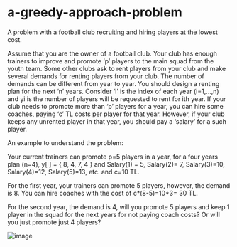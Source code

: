 # a-greedy-approach-problem
A problem with a football club recruiting and hiring players at the lowest cost.


Assume that you are the owner of a football club. Your club has enough trainers to improve and promote ‘p’ players to the main squad from the youth team. Some other clubs ask to rent players from your club and make several demands for renting players from your club. The number of demands can be different from year to year. You should design a renting plan for the next ‘n’ years. Consider ‘i’ is the index of each year (i=1,…,n) and yi is the number of players will be requested to rent for ith year. If your club needs to promote more than ‘p’ players for a year, you can hire some coaches, paying ‘c’ TL costs per player for that year. However, if your club keeps any unrented player in that year, you should pay a ‘salary’ for a such player.

An example to understand the problem:

Your current trainers can promote p=5 players in a year, for a four years plan (n=4), y[ ] = { 8, 4, 7, 4 } and Salary(1) = 5, Salary(2)= 7, Salary(3)=10, Salary(4)=12, Salary(5)=13, etc. and c=10 TL.

For the first year, your trainers can promote 5 players, however, the demand is 8. You can hire coaches with the cost of c*(8-5)=10*3= 30 TL.

For the second year, the demand is 4, will you promote 5 players and keep 1 player in the squad for the next years for not paying coach costs? Or will you just promote just 4 players?

![image](https://github.com/0asa0/a-greedy-approach-problem/assets/134441532/89870b8b-b557-4657-a149-926384c4f30a)

